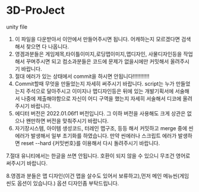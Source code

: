 # 3D-ProJect
unity file

1. 이 파일을 다운받아서 이안에서 만들어주시면 됩니다. 어캐하는지 모르겠다면 검색해서 찾으면 다 나옵니다.
2. 영겜과분들은 게임제목,타이틀이미지,로딩맵이미지,맵디자인, 사물디자인등을 작업해서 꾸며주시면 되고 컴소과분들은 코드에 문제가 없을시에만 커밋해서 올려주시기 바랍니다.
3. 절대 에러가 있는 상태에서 commit을 하시면 안됩니다!!!!!!!!!!!
4. Commit할때 무엇을 만들었는지 자세히 써주시기 바랍니다. script는 누가 만들었는지 주석으로 달아주시고 이미지나 맵디자인등은 뒤에 있는 개발기획서에 서술해서 나중에 제출해야함으로 자신이 어디 구역을 했는지 자세히 서술해서 디코에 올려주시기 바랍니다. 
5. 에디터 버전은 2022.01.06f1 버전입니다. 그 이하 버전을 사용해도 크게 상관은 없으나 왠만하면 버전을 맞춰주시기 바랍니다.
6. 자기장시스템, 아이템 생성코드, 터레인 맵구조, 등등 해서 커밋하고 merge 중에 씬 에러가 발생해서 일부 초기화를 하였습니다. 만약 씬에러나 스크립트 에러가 발생하면 reset --hard {커밋번호}를 이용해서 다시 돌려주시기 바랍니다. 

7.절대 유니티에서는 한글을 쓰면 안됩니다. 호환이 되지 않을 수 있으니 무조건 영어로 써주시기 바랍니다.

8.영겜과 분들은 맵 디자인(이건 맵을 살수도 있어서 보류하고),먼저 메인 메뉴씬(게임씬도 옵션이 있습니다.) 옵션 디자인좀 부탁드립니다. 
